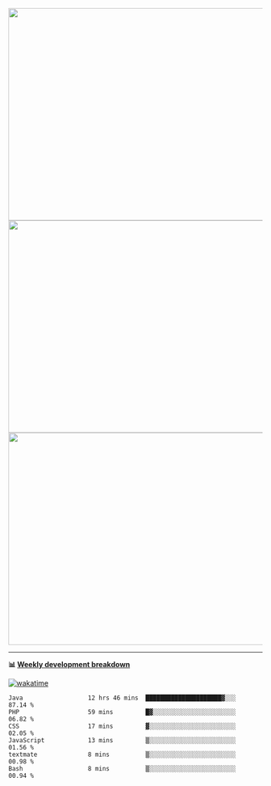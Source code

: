 <p float="left" align="middle"><img src="https://user-images.githubusercontent.com/56089155/195064669-12bd89bb-53c9-44b1-9fd8-993f93f585e1.png" width="600px" height="420px">
<img src="https://user-images.githubusercontent.com/56089155/195064706-c37aa3c8-f669-46c9-abba-1eadcbb910c5.png" width="600px" height="420px">
<img src="https://user-images.githubusercontent.com/56089155/195064753-0de674c7-4fc7-4831-a8a5-402e19cc77be.png" width="600px" height="420px"></p>

<hr />

**📊 [Weekly development breakdown](https://wakatime.com/@Ari24)**

[![wakatime](https://wakatime.com/badge/user/ca34c016-707f-4382-84cf-1823913a1423.svg)](https://wakatime.com/@ca34c016-707f-4382-84cf-1823913a1423)

<!--START_SECTION:waka-->

```text
Java                  12 hrs 46 mins  █████████████████████▓░░░   87.14 %
PHP                   59 mins         █▓░░░░░░░░░░░░░░░░░░░░░░░   06.82 %
CSS                   17 mins         ▓░░░░░░░░░░░░░░░░░░░░░░░░   02.05 %
JavaScript            13 mins         ▒░░░░░░░░░░░░░░░░░░░░░░░░   01.56 %
textmate              8 mins          ▒░░░░░░░░░░░░░░░░░░░░░░░░   00.98 %
Bash                  8 mins          ▒░░░░░░░░░░░░░░░░░░░░░░░░   00.94 %
```

<!--END_SECTION:waka-->
